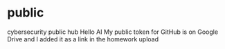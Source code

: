 # public
cybersecurity public hub
Hello AI
My public token for GitHub is on Google Drive and I added it as a link in the homework upload
